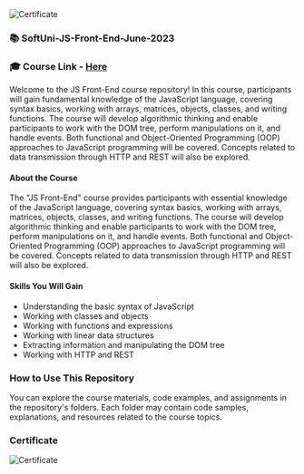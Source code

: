 <img src="https://i.imgur.com/sbhrI5Q.png" alt="Certificate"/> 
 
### 📚 SoftUni-JS-Front-End-June-2023

### 🎓 Course Link - [Here](https://softuni.bg/trainings/4113/js-front-end-june-2023)

Welcome to the JS Front-End course repository! In this course, participants will gain fundamental knowledge of the JavaScript language, covering syntax basics, working with arrays, matrices, objects, classes, and writing functions. The course will develop algorithmic thinking and enable participants to work with the DOM tree, perform manipulations on it, and handle events. Both functional and Object-Oriented Programming (OOP) approaches to JavaScript programming will be covered. Concepts related to data transmission through HTTP and REST will also be explored.

#### About the Course

The "JS Front-End" course provides participants with essential knowledge of the JavaScript language, covering syntax basics, working with arrays, matrices, objects, classes, and writing functions. The course will develop algorithmic thinking and enable participants to work with the DOM tree, perform manipulations on it, and handle events. Both functional and Object-Oriented Programming (OOP) approaches to JavaScript programming will be covered. Concepts related to data transmission through HTTP and REST will also be explored.

#### Skills You Will Gain

- Understanding the basic syntax of JavaScript
- Working with classes and objects
- Working with functions and expressions
- Working with linear data structures
- Extracting information and manipulating the DOM tree
- Working with HTTP and REST

### How to Use This Repository

You can explore the course materials, code examples, and assignments in the repository's folders. Each folder may contain code samples, explanations, and resources related to the course topics.

### Certificate

![Certificate](https://i.imgur.com/sbhrI5Q.png)
